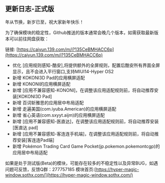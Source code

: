 ## 更新日志-正式版

年从节换，新岁已至，祝大家新年快乐！

为了确保模块的稳定性，Github推送的版本通常会晚几个版本，如需获取最新版本可以前往网盘获取：

链接: [https://caiyun.139.com/m/i?135CeBMHACC6p](https://caiyun.139.com/m/i?135CeBMHACC6p)

- 优化 [应用规则感知-酷安],将提供额外的全屏规则，配置后酷安所有界面全屏显示，且不会进入平行窗口,支持MIUI14-Hyper OS2
- 新增 KOKONI3D Pad的应用横屏适配
- 新增 KONONI的应用横屏适配
- 新增 [应用不兼容感知-KONONI]，在调整该应用适配规则前，将自动推荐安装[KOKONI3D Pad]
- 新增 百词斩雅思的应用居中布局适配
- 新增 走遍美国(com.iyuba.American)的应用横屏适配
- 新增 省心英语(com.sxyyt.aijm)的应用横屏适配
- 新增 [应用不兼容感知-医直达]，在调整该应用适配规则前，将自动推荐安装[医直达 pad]
- 新增 [应用不兼容感知-客连连手机端]，在调整该应用适配规则前，将自动推荐安装[客连连Pad端]
- 新增 Pokémon Trading Card Game Pocket(jp.pokemon.pokemontcgp)的应用居中布局适配


如果是处于测试版(Beta)的模块，可能存在较多的不稳定性以及异常BUG，如遇问题可反馈，反馈Q群：277757185
模块首页:[https://hyper-magic-window.sothx.com/](https://hyper-magic-window.sothx.com/)